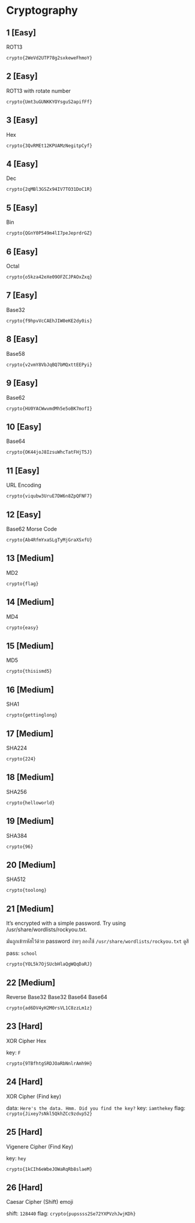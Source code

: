 # Cryptography

## 1 [Easy]

ROT13

`crypto{2WeVd2UTP78g2sxkeweFhmoY}`

## 2 [Easy]

ROT13 with rotate number

`crypto{Umt3uGUNKKYOYsguS2apifFf}`

## 3 [Easy]

Hex

`crypto{3QvRMEt12KPUAMzNegitpCyf}`

## 4 [Easy]

Dec

`crypto{2qMBl3GSZx94IV7TO31DoC1R}`

## 5 [Easy]

Bin

`crypto{QGnY0P549m4lI7peJeprdrGZ}`

## 6 [Easy]

Octal

`crypto{o5kza42eXe09OFZCJPAOxZxq}`

## 7 [Easy]

Base32

`crypto{f9hpvVcCAEhJIW0eKE2dy0is}`

## 8 [Easy]

Base58

`crypto{v2vmY8VbJqBQ7bMQxttEEPyi}`

## 9 [Easy]

Base62

`crypto{HU0YACWwvmdMh5e5oBK7mofI}`

## 10 [Easy]

Base64

`crypto{OK44joJ8IzsuWhcTatFHjT5J}`

## 11 [Easy]

URL Encoding

`crypto{viqubw3UruE7DW6n8ZpQFNF7}`

## 12 [Easy]

Base62
Morse Code

`crypto{Ab4RfmYxaSLgTyMjGraXSxfU}`

## 13 [Medium]

MD2

`crypto{flag}`

## 14 [Medium]

MD4

`crypto{easy}`

## 15 [Medium]

MD5

`crypto{thisismd5}`

## 16 [Medium]

SHA1

`crypto{gettinglong}`

## 17 [Medium]

SHA224

`crypto{224}`

## 18 [Medium]

SHA256

`crypto{helloworld}`

## 19 [Medium]

SHA384

`crypto{96}`

## 20 [Medium]

SHA512

`crypto{toolong}`

## 21 [Medium]

It’s encrypted with a simple password. Try using /usr/share/wordlists/rockyou.txt.

มันถูกเข้ารหัสไว้ด้วย password ง่ายๆ ลองใช้ `/usr/share/wordlists/rockyou.txt` ดูสิ

pass: `school`

`crypto{YOL5k7OjSUcbHlaQgWQqDaRJ}`

## 22 [Medium]

Reverse
Base32
Base32
Base64
Base64

`crypto{ad6DV4yH2M0rsVL1C8zzLm1z}`

## 23 [Hard]

XOR Cipher
Hex

key: `F`

`crypto{9TBfhtgSRDJOaRbNnlrAmh9H}`

## 24 [Hard]

XOR Cipher (Find key)

data: `Here's the data. Hmm. Did you find the key?`
key: `iamthekey`
flag: `crypto{Jixey7sNkl5QkhZCc9zdvp52}`

## 25 [Hard]

Vigenere Cipher (Find Key)

key: `hey`

`crypto{1kCIh6eWbeJOWaRqRb8slaeM}`

## 26 [Hard]

Caesar Cipher (Shift) emoji

shift: `128440`
flag: `crypto{pupssss2Se72YXPVzhJwjKDh}`
